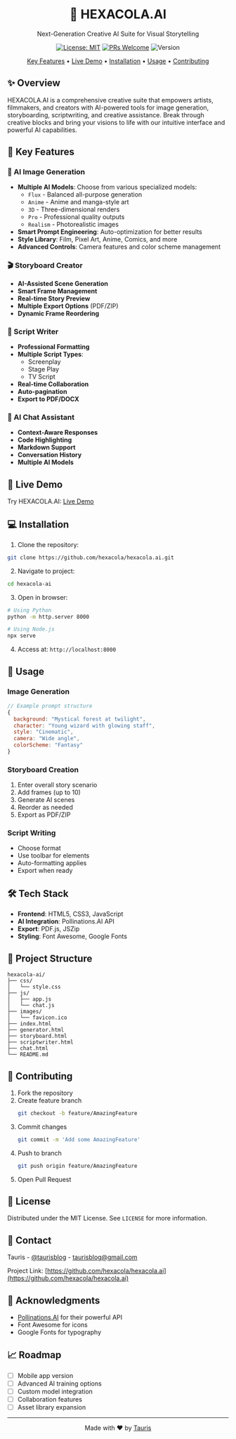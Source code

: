 <div align="center">
  <h1>🎨 HEXACOLA.AI</h1>
  <p>Next-Generation Creative AI Suite for Visual Storytelling</p>

  [![License: MIT](https://img.shields.io/badge/License-MIT-green.svg)](https://opensource.org/licenses/MIT)
  [![PRs Welcome](https://img.shields.io/badge/PRs-welcome-brightgreen.svg)](http://makeapullrequest.com)
  ![Version](https://img.shields.io/badge/version-1.0.0-blue)

  <p>
    <a href="#key-features">Key Features</a> •
    <a href="#live-demo">Live Demo</a> •
    <a href="#installation">Installation</a> •
    <a href="#usage">Usage</a> •
    <a href="#contributing">Contributing</a>
  </p>
</div>

## ✨ Overview

HEXACOLA.AI is a comprehensive creative suite that empowers artists, filmmakers, and creators with AI-powered tools for image generation, storyboarding, scriptwriting, and creative assistance. Break through creative blocks and bring your visions to life with our intuitive interface and powerful AI capabilities.

## 🌟 Key Features

### 🎨 AI Image Generation
- **Multiple AI Models**: Choose from various specialized models:
  - `Flux` - Balanced all-purpose generation
  - `Anime` - Anime and manga-style art
  - `3D` - Three-dimensional renders
  - `Pro` - Professional quality outputs
  - `Realism` - Photorealistic images
- **Smart Prompt Engineering**: Auto-optimization for better results
- **Style Library**: Film, Pixel Art, Anime, Comics, and more
- **Advanced Controls**: Camera features and color scheme management

### 🎬 Storyboard Creator
- **AI-Assisted Scene Generation**
- **Smart Frame Management**
- **Real-time Story Preview**
- **Multiple Export Options** (PDF/ZIP)
- **Dynamic Frame Reordering**

### 📝 Script Writer
- **Professional Formatting**
- **Multiple Script Types**:
  - Screenplay
  - Stage Play
  - TV Script
- **Real-time Collaboration**
- **Auto-pagination**
- **Export to PDF/DOCX**

### 💬 AI Chat Assistant
- **Context-Aware Responses**
- **Code Highlighting**
- **Markdown Support**
- **Conversation History**
- **Multiple AI Models**

## 🚀 Live Demo

Try HEXACOLA.AI: [Live Demo](https://hexacola.github.io/hexacola.ai)

## 💻 Installation

1. Clone the repository:
```bash
git clone https://github.com/hexacola/hexacola.ai.git
```

2. Navigate to project:
```bash
cd hexacola-ai
```

3. Open in browser:
```bash
# Using Python
python -m http.server 8000

# Using Node.js
npx serve
```

4. Access at: `http://localhost:8000`

## 📖 Usage

### Image Generation
```javascript
// Example prompt structure
{
  background: "Mystical forest at twilight",
  character: "Young wizard with glowing staff",
  style: "Cinematic",
  camera: "Wide angle",
  colorScheme: "Fantasy"
}
```

### Storyboard Creation
1. Enter overall story scenario
2. Add frames (up to 10)
3. Generate AI scenes
4. Reorder as needed
5. Export as PDF/ZIP

### Script Writing
- Choose format
- Use toolbar for elements
- Auto-formatting applies
- Export when ready

## 🛠 Tech Stack

- **Frontend**: HTML5, CSS3, JavaScript
- **AI Integration**: Pollinations.AI API
- **Export**: PDF.js, JSZip
- **Styling**: Font Awesome, Google Fonts

## 📂 Project Structure
```
hexacola-ai/
├── css/
│   └── style.css
├── js/
│   ├── app.js
│   └── chat.js
├── images/
│   └── favicon.ico
├── index.html
├── generator.html
├── storyboard.html
├── scriptwriter.html
├── chat.html
└── README.md
```

## 🤝 Contributing

1. Fork the repository
2. Create feature branch
   ```bash
   git checkout -b feature/AmazingFeature
   ```
3. Commit changes
   ```bash
   git commit -m 'Add some AmazingFeature'
   ```
4. Push to branch
   ```bash
   git push origin feature/AmazingFeature
   ```
5. Open Pull Request

## 📄 License

Distributed under the MIT License. See `LICENSE` for more information.

## 👥 Contact

Tauris - [@taurisblog](https://twitter.com/taurisblog) - taurisblog@gmail.com

Project Link: [https://github.com/hexacola/hexacola.ai](https://github.com/hexacola/hexacola.ai)

## 🙏 Acknowledgments

- [Pollinations.AI](https://github.com/pollinations/pollinations) for their powerful API
- Font Awesome for icons
- Google Fonts for typography

## 📈 Roadmap

- [ ] Mobile app version
- [ ] Advanced AI training options
- [ ] Custom model integration
- [ ] Collaboration features
- [ ] Asset library expansion

---

<div align="center">
  Made with ❤️ by <a href="https://github.com/hexacola">Tauris</a>
</div>
